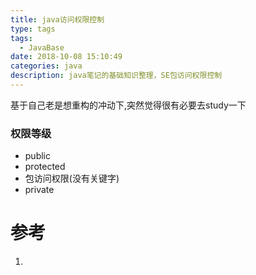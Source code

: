 ```yaml
---
title: java访问权限控制
type: tags
tags:
  - JavaBase
date: 2018-10-08 15:10:49
categories: java
description: java笔记的基础知识整理，SE包访问权限控制
---
```

基于自己老是想重构的冲动下,突然觉得很有必要去study一下

### 权限等级

- public 
- protected
- 包访问权限(没有关键字)
- private

# 参考 #
1. 
